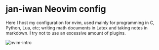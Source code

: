 # jan-iwan Neovim config 

Here I host my configuration for nvim, used mainly for programming in C, Python, Lua, etc; writing math documents in Latex and taking notes in markdown. I try not to use an excessive amount of plugins.

![nvim-intro](https://github.com/jan-iwan/nvim-config/assets/125842224/68f084d7-feb5-4991-8ac5-c2d7c235a543)
